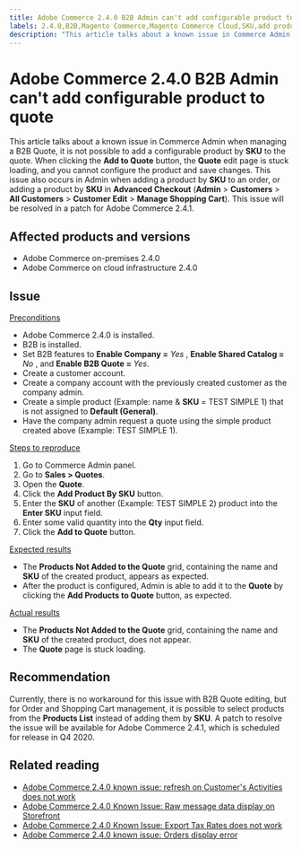 ```yaml
---
title: Adobe Commerce 2.4.0 B2B Admin can't add configurable product to quote
labels: 2.4.0,B2B,Magento Commerce,Magento Commerce Cloud,SKU,add product,known issues,products,quote,shopping cart,Adobe Commerce,on-premises,cloud infrastructure,troubleshooting
description: "This article talks about a known issue in Commerce Admin when managing a B2B Quote, it is not possible to add a configurable product by **SKU** to the quote. When clicking the **Add to Quote** button, the **Quote** edit page is stuck loading, and you cannot configure the product and save changes. This issue also occurs in Admin when adding a product by **SKU** to an order, or adding a product by **SKU** in **Advanced Checkout** (**Admin** > **Customers** > **All Customers** > **Customer Edit** > **Manage Shopping Cart**). This issue will be resolved in a patch for Adobe Commerce 2.4.1."
---
```


# Adobe Commerce 2.4.0 B2B Admin can't add configurable product to quote

This article talks about a known issue in Commerce Admin when managing a B2B Quote, it is not possible to add a configurable product by **SKU** to the quote. When clicking the **Add to Quote** button, the **Quote** edit page is stuck loading, and you cannot configure the product and save changes. This issue also occurs in Admin when adding a product by **SKU** to an order, or adding a product by **SKU** in **Advanced Checkout** (**Admin** > **Customers** > **All Customers** > **Customer Edit** > **Manage Shopping Cart**). This issue will be resolved in a patch for Adobe Commerce 2.4.1.

## Affected products and versions

* Adobe Commerce on-premises 2.4.0
* Adobe Commerce on cloud infrastructure 2.4.0

## Issue

 <u>Preconditions</u>

* Adobe Commerce 2.4.0 is installed.
* B2B is installed.
* Set B2B features to **Enable Company =**  *Yes* , **Enable Shared Catalog =**  *No* , and **Enable B2B Quote =**  *Yes*.
* Create a customer account.
* Create a company account with the previously created customer as the company admin.
* Create a simple product (Example: name & **SKU** = TEST SIMPLE 1) that is not assigned to **Default (General)**.
* Have the company admin request a quote using the simple product created above (Example: TEST SIMPLE 1).

 <u>Steps to reproduce</u>

1. Go to Commerce Admin panel.
1. Go to **Sales > Quotes**.
1. Open the **Quote**.
1. Click the **Add Product By SKU** button.
1. Enter the **SKU** of another (Example: TEST SIMPLE 2) product into the **Enter SKU** input field.
1. Enter some valid quantity into the **Qty** input field.
1. Click the **Add to Quote** button.

 <u>Expected results</u>

* The **Products Not Added to the Quote** grid, containing the name and **SKU** of the created product, appears as expected.
* After the product is configured, Admin is able to add it to the **Quote** by clicking the **Add Products to Quote** button, as expected.

 <u>Actual results</u>

* The **Products Not Added to the Quote** grid, containing the name and **SKU** of the created product, does not appear.
* The **Quote** page is stuck loading.

## Recommendation

Currently, there is no workaround for this issue with B2B Quote editing, but for Order and Shopping Cart management, it is possible to select products from the **Products List** instead of adding them by **SKU**. A patch to resolve the issue will be available for Adobe Commerce 2.4.1, which is scheduled for release in Q4 2020.

## Related reading

* [Adobe Commerce 2.4.0 known issue: refresh on Customer's Activities does not work](https://support.magento.com/hc/en-us/articles/360046091332)
* [Adobe Commerce 2.4.0 Known Issue: Raw message data display on Storefront](https://support.magento.com/hc/en-us/articles/360045804332)
* [Adobe Commerce 2.4.0 Known Issue: Export Tax Rates does not work](https://support.magento.com/hc/en-us/articles/360045850032)
* [Adobe Commerce 2.4.0 known issue: Orders display error](https://support.magento.com/hc/en-us/articles/360046802271) 
